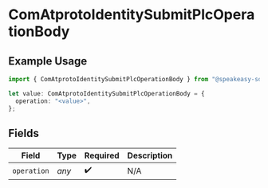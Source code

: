 # ComAtprotoIdentitySubmitPlcOperationBody

## Example Usage

```typescript
import { ComAtprotoIdentitySubmitPlcOperationBody } from "@speakeasy-sdks/bluesky/models/operations";

let value: ComAtprotoIdentitySubmitPlcOperationBody = {
  operation: "<value>",
};
```

## Fields

| Field              | Type               | Required           | Description        |
| ------------------ | ------------------ | ------------------ | ------------------ |
| `operation`        | *any*              | :heavy_check_mark: | N/A                |